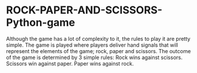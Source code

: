 # ROCK-PAPER-AND-SCISSORS-Python-game
Although the game has a lot of complexity to it, the rules to play it are pretty simple. The game is played where players deliver hand signals that will represent the elements of the game; rock, paper and scissors. The outcome of the game is determined by 3 simple rules:  Rock wins against scissors. Scissors win against paper. Paper wins against rock.
